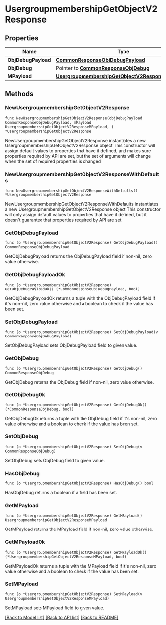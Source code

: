 # UsergroupmembershipGetObjectV2Response

## Properties

Name | Type | Description | Notes
------------ | ------------- | ------------- | -------------
**ObjDebugPayload** | [**CommonResponseObjDebugPayload**](CommonResponseObjDebugPayload.md) |  | 
**ObjDebug** | Pointer to [**CommonResponseObjDebug**](CommonResponseObjDebug.md) |  | [optional] 
**MPayload** | [**UsergroupmembershipGetObjectV2ResponseMPayload**](UsergroupmembershipGetObjectV2ResponseMPayload.md) |  | 

## Methods

### NewUsergroupmembershipGetObjectV2Response

`func NewUsergroupmembershipGetObjectV2Response(objDebugPayload CommonResponseObjDebugPayload, mPayload UsergroupmembershipGetObjectV2ResponseMPayload, ) *UsergroupmembershipGetObjectV2Response`

NewUsergroupmembershipGetObjectV2Response instantiates a new UsergroupmembershipGetObjectV2Response object
This constructor will assign default values to properties that have it defined,
and makes sure properties required by API are set, but the set of arguments
will change when the set of required properties is changed

### NewUsergroupmembershipGetObjectV2ResponseWithDefaults

`func NewUsergroupmembershipGetObjectV2ResponseWithDefaults() *UsergroupmembershipGetObjectV2Response`

NewUsergroupmembershipGetObjectV2ResponseWithDefaults instantiates a new UsergroupmembershipGetObjectV2Response object
This constructor will only assign default values to properties that have it defined,
but it doesn't guarantee that properties required by API are set

### GetObjDebugPayload

`func (o *UsergroupmembershipGetObjectV2Response) GetObjDebugPayload() CommonResponseObjDebugPayload`

GetObjDebugPayload returns the ObjDebugPayload field if non-nil, zero value otherwise.

### GetObjDebugPayloadOk

`func (o *UsergroupmembershipGetObjectV2Response) GetObjDebugPayloadOk() (*CommonResponseObjDebugPayload, bool)`

GetObjDebugPayloadOk returns a tuple with the ObjDebugPayload field if it's non-nil, zero value otherwise
and a boolean to check if the value has been set.

### SetObjDebugPayload

`func (o *UsergroupmembershipGetObjectV2Response) SetObjDebugPayload(v CommonResponseObjDebugPayload)`

SetObjDebugPayload sets ObjDebugPayload field to given value.


### GetObjDebug

`func (o *UsergroupmembershipGetObjectV2Response) GetObjDebug() CommonResponseObjDebug`

GetObjDebug returns the ObjDebug field if non-nil, zero value otherwise.

### GetObjDebugOk

`func (o *UsergroupmembershipGetObjectV2Response) GetObjDebugOk() (*CommonResponseObjDebug, bool)`

GetObjDebugOk returns a tuple with the ObjDebug field if it's non-nil, zero value otherwise
and a boolean to check if the value has been set.

### SetObjDebug

`func (o *UsergroupmembershipGetObjectV2Response) SetObjDebug(v CommonResponseObjDebug)`

SetObjDebug sets ObjDebug field to given value.

### HasObjDebug

`func (o *UsergroupmembershipGetObjectV2Response) HasObjDebug() bool`

HasObjDebug returns a boolean if a field has been set.

### GetMPayload

`func (o *UsergroupmembershipGetObjectV2Response) GetMPayload() UsergroupmembershipGetObjectV2ResponseMPayload`

GetMPayload returns the MPayload field if non-nil, zero value otherwise.

### GetMPayloadOk

`func (o *UsergroupmembershipGetObjectV2Response) GetMPayloadOk() (*UsergroupmembershipGetObjectV2ResponseMPayload, bool)`

GetMPayloadOk returns a tuple with the MPayload field if it's non-nil, zero value otherwise
and a boolean to check if the value has been set.

### SetMPayload

`func (o *UsergroupmembershipGetObjectV2Response) SetMPayload(v UsergroupmembershipGetObjectV2ResponseMPayload)`

SetMPayload sets MPayload field to given value.



[[Back to Model list]](../README.md#documentation-for-models) [[Back to API list]](../README.md#documentation-for-api-endpoints) [[Back to README]](../README.md)


